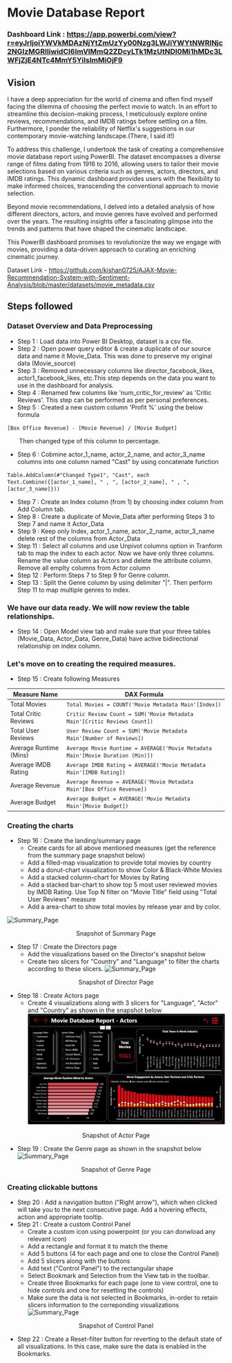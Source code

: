
# Movie Database Report

### Dashboard Link : https://app.powerbi.com/view?r=eyJrIjoiYWVkMDAzNjYtZmUzYy00Nzg3LWJiYWYtNWRlNjc2NGIzMGRlIiwidCI6ImVlMmQ2ZDcyLTk1MzUtNDI0Mi1hMDc3LWFjZjE4NTc4MmY5YiIsImMiOjF9

## Vision


I have a deep appreciation for the world of cinema and often find myself facing the dilemma of choosing the perfect movie to watch. In an effort to streamline this decision-making process, I meticulously explore online reviews, recommendations, and IMDB ratings before settling on a film. Furthermore, I ponder the reliability of Netflix's suggestions in our contemporary movie-watching landscape.(There, I said it!)

To address this challenge, I undertook the task of creating a comprehensive movie database report using PowerBI. The dataset encompasses a diverse range of films dating from 1916 to 2016, allowing users to tailor their movie selections based on various criteria such as genres, actors, directors, and IMDB ratings. This dynamic dashboard provides users with the flexibility to make informed choices, transcending the conventional approach to movie selection.

Beyond movie recommendations, I delved into a detailed analysis of how different directors, actors, and movie genres have evolved and performed over the years. The resulting insights offer a fascinating glimpse into the trends and patterns that have shaped the cinematic landscape.

This PowerBI dashboard promises to revolutionize the way we engage with movies, providing a data-driven approach to curating an enriching cinematic journey.


Dataset Link - https://github.com/kishan0725/AJAX-Movie-Recommendation-System-with-Sentiment-Analysis/blob/master/datasets/movie_metadata.csv



## Steps followed 

### Dataset Overview and Data Preprocessing

- Step 1 : Load data into Power BI Desktop, dataset is a csv file.
- Step 2 : Open power query editor & create a duplicate of our source data and name it Movie_Data. This was done to preserve my original data (Movie_source)
- Step 3 : Removed unnecessary columns like director_facebook_likes, actor1_facebook_likes, etc.This step depends on the data you want to use in the dashboard for analysis.
- Step 4 : Renamed few columns like 'num_critic_for_review' as 'Critic Reviews'. This step can be performed as per personal preferences.
- Step 5 : Created a new custom column 'Profit %' using the below formula
```
[Box Office Revenue] - [Movie Revenue] / [Movie Budget]
```
&nbsp;&nbsp;&nbsp;&nbsp;&nbsp;&nbsp; Then changed type of this column to percentage. 

- Step 6 : Cobmine actor_1_name, actor_2_name, and actor_3_name columns into one column named "Cast" by using concatenate function

```
Table.AddColumn(#"Changed Type1", "Cast", each Text.Combine({[actor_1_name], " , ", [actor_2_name], " , ", [actor_3_name]}))
```

- Step 7 : Create an Index column (from 1) by choosing index column from Add Column tab. 
- Step 8 : Create a duplicate of Movie_Data after performing Steps 3 to Step 7 and name it Actor_Data
- Step 9 : Keep only Index, actor_1_name, actor_2_name, actor_3_name delete rest of the columns from Actor_Data
- Step 11 : Select all columns and use Unpivot columns option in Tranform tab to map the index to each actor. Now we have only three columns. Rename the value column as Actors and delete the attribute column. Remove all emplty columns from Actor column
- Step 12 : Perform Steps 7 to Step 9 for Genre column.
- Step 13 : Split the Genre column by using delimiter "|". Then perform Step 11 to map multiple genres to index.

### We have our data ready. We will now review the table relationships. 

- Step 14 : Open Model view tab and make sure that your three tables (Movie_Data, Actor_Data, Genre_Data) have active bidirectional relationship on index column.

### Let's move on to creating the required measures. 

- Step 15 : Create following Measures

| Measure Name | DAX Formula |
| --------     | -------     |
| Total Movies      | ```Total Movies = COUNT('Movie Metadata Main'[Index])```        |
| Total Critic Reviews     | ```Critic Review Count = SUM('Movie Metadata Main'[Critic Reviews Count]) ```         |
| Total User Reviews     | ```User Review Count = SUM('Movie Metadata Main'[Number of Reviews])```         |
| Average Runtime (Mins)        | ```Average Movie Runtime = AVERAGE('Movie Metadata Main'[Movie Duration (Min)]) ```       |
| Average IMDB Rating        | ```Average IMDB Rating = AVERAGE('Movie Metadata Main'[IMDB Rating])```       |
| Average Revenue        | ```Average Revenue = AVERAGE('Movie Metadata Main'[Box Office Revenue])```        |
| Average Budget        | ```Average Budget = AVERAGE('Movie Metadata Main'[Movie Budget]) ```        |

### Creating the charts

- Step 16 : Create the landing/summary page
    -   Create cards for all above mentioned measures (get the reference from the summary page snapshot below)
    - Add a filled-map visualization to provide total movies by country
    - Add a donut-chart visualization to show Color & Black-White Movies
    - Add a stacked column-chart for Movies by Rating
    - Add a stacked bar-chart to show top 5 most user reviewed movies by IMDB Rating. Use Top N filter on "Movie Title" field using "Total User Reviews" measure
    - Add a area-chart to show total movies by release year and by color.

![Summary_Page](https://raw.githubusercontent.com/nikunjachoure/movie_database_report/main/summary.png)
<p align="center">Snapshot of Summary Page</p>

- Step 17 : Create the Directors page
    - Add the visualizations based on the Director's snapshot below
    - Create two slicers for "Country" and "Language" to filter the charts according to these slicers.
![Summary_Page](https://github.com/nikunjachoure/movie_database_report/blob/main/directors.png?raw=true)
<p align="center">Snapshot of Director Page</p>

- Step 18 : Create Actors page
    - Create 4 visualizations along with 3 slicers for "Language", "Actor" and "Country" as shown in the snapshot below
![Summary_Page](https://github.com/nikunjachoure/Movie-Database-Report/blob/main/actors.png?raw=true)
<p align="center">Snapshot of Actor Page</p>

- Step 19 : Create the Genre page as shown in the snapshot below
![Summary_Page](https://github.com/nikunjachoure/movie_database_report/blob/main/genre.png?raw=true)
<p align="center">Snapshot of Genre Page</p>

### Creating clickable buttons
- Step 20 : Add a navigation button ("Right arrow"), which when clicked will take you to the next consecutive page. Add a hovering effects, action and appropriate tooltip.
- Step 21 : Create a custom Control Panel
    - Create a custom icon using powerpoint (or you can donwload any relevant icon)
    - Add a rectangle and format it to match the theme
    - Add 5 buttons (4 for each page and one to close the Control Panel)
    - Add 5 slicers along with the buttons
    - Add text ("Control Panel") to the rectangular shape
    - Select Bookmark and Selection from the View tab in the toolbar. 
    - Create three Bookmarks for each page (one to view control, one to hide controls and one for resetting the controls)
    - Make sure the data is not selected in Bookmarks, in-order to retain slicers information to the correponding visualizations
![Summary_Page](https://github.com/nikunjachoure/movie_database_report/blob/main/control_panel.png?raw=true)
<p align="center">Snapshot of Control Panel</p>

- Step 22 : Create a Reset-filter button for reverting to the default state of all visualizations. In this case, make sure the data is enabled in the Bookmarks.


